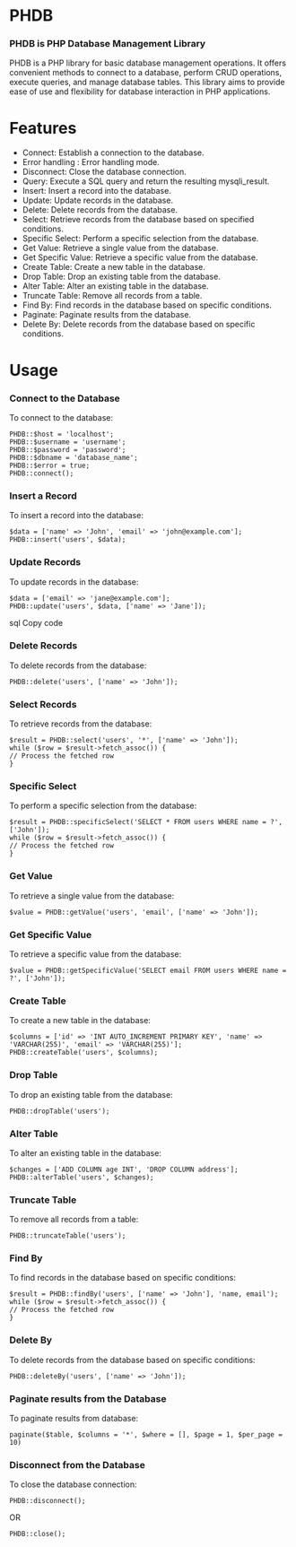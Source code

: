 # PHDB
### PHDB is PHP Database Management Library
PHDB is a PHP library for basic database management operations. It offers convenient methods to connect to a database, perform CRUD operations, execute queries, and manage database tables. This library aims to provide ease of use and flexibility for database interaction in PHP applications.

# Features
* Connect: Establish a connection to the database.
* Error handling :  Error handling mode.
* Disconnect: Close the database connection.
* Query: Execute a SQL query and return the resulting mysqli_result.
* Insert: Insert a record into the database.
* Update: Update records in the database.
* Delete: Delete records from the database.
* Select: Retrieve records from the database based on specified conditions.
* Specific Select: Perform a specific selection from the database.
* Get Value: Retrieve a single value from the database.
* Get Specific Value: Retrieve a specific value from the database.
* Create Table: Create a new table in the database.
* Drop Table: Drop an existing table from the database.
* Alter Table: Alter an existing table in the database.
* Truncate Table: Remove all records from a table.
* Find By: Find records in the database based on specific conditions.
* Paginate: Paginate results from the database.
* Delete By: Delete records from the database based on specific conditions.

# Usage
### Connect to the Database
To connect to the database:
```
PHDB::$host = 'localhost';
PHDB::$username = 'username';
PHDB::$password = 'password';
PHDB::$dbname = 'database_name';
PHDB::$error = true;
PHDB::connect();
```

### Insert a Record
To insert a record into the database:
```
$data = ['name' => 'John', 'email' => 'john@example.com'];
PHDB::insert('users', $data);
```

### Update Records
To update records in the database:
```
$data = ['email' => 'jane@example.com'];
PHDB::update('users', $data, ['name' => 'Jane']);
```
sql
Copy code

### Delete Records
To delete records from the database:
```
PHDB::delete('users', ['name' => 'John']);
```

### Select Records
To retrieve records from the database:
```
$result = PHDB::select('users', '*', ['name' => 'John']);
while ($row = $result->fetch_assoc()) {
// Process the fetched row
}
```

### Specific Select
To perform a specific selection from the database:
```
$result = PHDB::specificSelect('SELECT * FROM users WHERE name = ?', ['John']);
while ($row = $result->fetch_assoc()) {
// Process the fetched row
}
```

### Get Value
To retrieve a single value from the database:
```
$value = PHDB::getValue('users', 'email', ['name' => 'John']);
```

### Get Specific Value
To retrieve a specific value from the database:
```
$value = PHDB::getSpecificValue('SELECT email FROM users WHERE name = ?', ['John']);
```

### Create Table
To create a new table in the database:
```
$columns = ['id' => 'INT AUTO_INCREMENT PRIMARY KEY', 'name' => 'VARCHAR(255)', 'email' => 'VARCHAR(255)'];
PHDB::createTable('users', $columns);
```

### Drop Table
To drop an existing table from the database:
```
PHDB::dropTable('users');
```

### Alter Table
To alter an existing table in the database:
```
$changes = ['ADD COLUMN age INT', 'DROP COLUMN address'];
PHDB::alterTable('users', $changes);
```

### Truncate Table
To remove all records from a table:
```
PHDB::truncateTable('users');
```

### Find By
To find records in the database based on specific conditions:
```
$result = PHDB::findBy('users', ['name' => 'John'], 'name, email');
while ($row = $result->fetch_assoc()) {
// Process the fetched row
}
```

### Delete By
To delete records from the database based on specific conditions:
```
PHDB::deleteBy('users', ['name' => 'John']);
```

### Paginate results from the Database
To paginate results from database:
```
paginate($table, $columns = '*', $where = [], $page = 1, $per_page = 10)
```

### Disconnect from the Database
To close the database connection:
```
PHDB::disconnect();
```
OR
```
PHDB::close();
```
